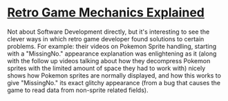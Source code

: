 # [Retro Game Mechanics Explained](https://www.youtube.com/c/RetroGameMechanicsExplained/videos)
Not about Software Development directly, but it's interesting to see the clever ways in which retro game developer found solutions to certain problems. For example: their videos on Pokemon Sprite handling, starting with a "MissingNo." appearance explanation was enlightening as it (along with the follow up videos talking about how they decompress Pokemon sprites with the limited amount of space they had to work with) nicely shows how Pokemon sprites are normally displayed, and how this works to give "MissingNo." its exact glitchy appearance (from a bug that causes the game to read data from non-sprite related fields).
